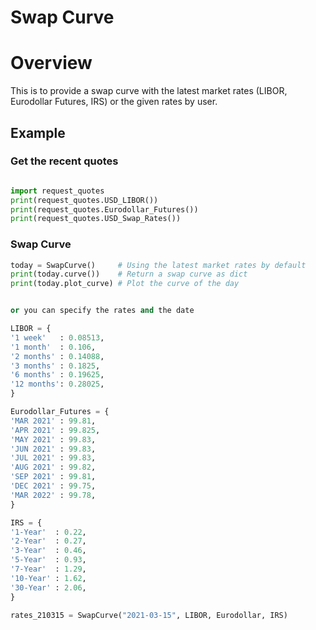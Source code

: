 # Swap Curve
# Overview

This is to provide a swap curve with the latest market rates (LIBOR, Eurodollar Futures, IRS) or the given rates by user. 

## Example
### Get the recent quotes

```python

import request_quotes
print(request_quotes.USD_LIBOR())
print(request_quotes.Eurodollar_Futures())
print(request_quotes.USD_Swap_Rates())
```
	
### Swap Curve

```python
today = SwapCurve()     # Using the latest market rates by default
print(today.curve())    # Return a swap curve as dict
print(today.plot_curve) # Plot the curve of the day


or you can specify the rates and the date

LIBOR = { 
'1 week'   : 0.08513,
'1 month'  : 0.106,
'2 months' : 0.14088,
'3 months' : 0.1825,
'6 months' : 0.19625,
'12 months': 0.28025,
}

Eurodollar_Futures = {
'MAR 2021' : 99.81,
'APR 2021' : 99.825,
'MAY 2021' : 99.83,
'JUN 2021' : 99.83,
'JUL 2021' : 99.83,
'AUG 2021' : 99.82,
'SEP 2021' : 99.81,
'DEC 2021' : 99.75,
'MAR 2022' : 99.78,
}

IRS = {
'1-Year'  : 0.22,
'2-Year'  : 0.27,
'3-Year'  : 0.46,
'5-Year'  : 0.93,
'7-Year'  : 1.29,
'10-Year' : 1.62,
'30-Year' : 2.06,
}

rates_210315 = SwapCurve("2021-03-15", LIBOR, Eurodollar, IRS)
```
